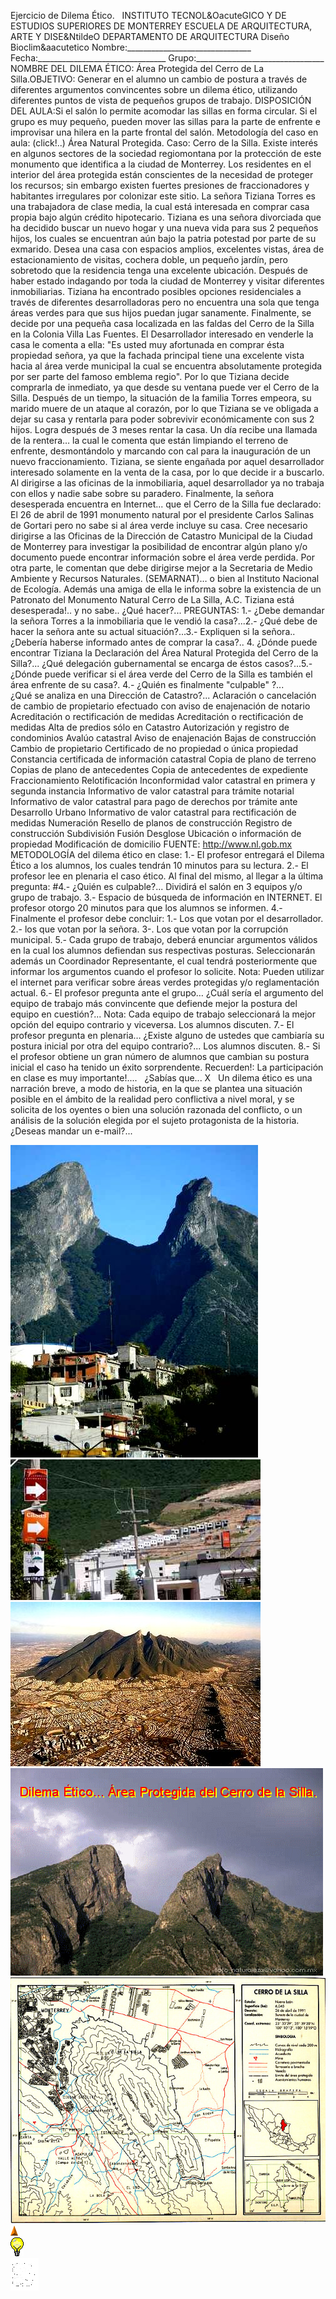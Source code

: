  Ejercicio de Dilema Ético.   INSTITUTO TECNOL&OacuteGICO Y DE ESTUDIOS SUPERIORES DE MONTERREY ESCUELA DE ARQUITECTURA, ARTE Y DISE&NtildeO DEPARTAMENTO DE ARQUITECTURA Diseño Bioclim&aacutetico Nombre:_______________________________ Fecha:________________________________ Grupo:________________________________ NOMBRE DEL DILEMA ÉTICO: Área Protegida del Cerro de La Silla.OBJETIVO: Generar en el alumno un cambio de postura a través de diferentes argumentos convincentes sobre un dilema ético, utilizando diferentes puntos de vista de pequeños grupos de trabajo. DISPOSICIÓN DEL AULA:Si el salón lo permite acomodar las sillas en forma circular. Si el grupo es muy pequeño, pueden mover las sillas para la parte de enfrente e improvisar una hilera en la parte frontal del salón. Metodología del caso en aula: (click!..) Área Natural Protegida. Caso: Cerro de la Silla. Existe interés en algunos sectores de la sociedad regiomontana por la protección de este monumento que identifica a la ciudad de Monterrey. Los residentes en el interior del área protegida están conscientes de la necesidad de proteger los recursos; sin embargo existen fuertes presiones de fraccionadores y habitantes irregulares por colonizar este sitio. La señora Tiziana Torres es una trabajadora de clase media, la cual está interesada en comprar casa propia bajo algún crédito hipotecario. Tiziana es una señora divorciada que ha decidido buscar un nuevo hogar y una nueva vida para sus 2 pequeños hijos, los cuales se encuentran aún bajo la patria potestad por parte de su exmarido. Desea una casa con espacios amplios, excelentes vistas, área de estacionamiento de visitas, cochera doble, un pequeño jardín, pero sobretodo que la residencia tenga una excelente ubicación. Después de haber estado indagando por toda la ciudad de Monterrey y visitar diferentes inmobiliarias. Tiziana ha encontrado posibles opciones residenciales a través de diferentes desarrolladoras pero no encuentra una sola que tenga áreas verdes para que sus hijos puedan jugar sanamente. Finalmente, se decide por una pequeña casa localizada en las faldas del Cerro de la Silla en la Colonia Villa Las Fuentes. El Desarrollador interesado en venderle la casa le comenta a ella: "Es usted muy afortunada en comprar ésta propiedad señora, ya que la fachada principal tiene una excelente vista hacia al área verde municipal la cual se encuentra absolutamente protegida por ser parte del famoso emblema regio". Por lo que Tiziana decide comprarla de inmediato, ya que desde su ventana puede ver el Cerro de la Silla. Después de un tiempo, la situación de la familia Torres empeora, su marido muere de un ataque al corazón, por lo que Tiziana se ve obligada a dejar su casa y rentarla para poder sobrevivir económicamente con sus 2 hijos. Logra después de 3 meses rentar la casa. Un día recibe una llamada de la rentera… la cual le comenta que están limpiando el terreno de enfrente, desmontándolo y marcando con cal para la inauguración de un nuevo fraccionamiento. Tiziana, se siente engañada por aquel desarrollador interesado solamente en la venta de la casa, por lo que decide ir a buscarlo. Al dirigirse a las oficinas de la inmobiliaria, aquel desarrollador ya no trabaja con ellos y nadie sabe sobre su paradero. Finalmente, la señora desesperada encuentra en Internet... que el Cerro de la Silla fue declarado: El 26 de abril de 1991 monumento natural por el presidente Carlos Salinas de Gortari pero no sabe si al área verde incluye su casa. Cree necesario dirigirse a las Oficinas de la Dirección de Catastro Municipal de la Ciudad de Monterrey para investigar la posibilidad de encontrar algún plano y/o documento puede encontrar información sobre el área verde perdida. Por otra parte, le comentan que debe dirigirse mejor a la Secretaria de Medio Ambiente y Recursos Naturales. (SEMARNAT)… o bien al Instituto Nacional de Ecología. Además una amiga de ella le informa sobre la existencia de un Patronato del Monumento Natural Cerro de La Silla, A.C. Tiziana está desesperada!.. y no sabe.. ¿Qué hacer?... PREGUNTAS: 1.- ¿Debe demandar la señora Torres a la inmobiliaria que le vendió la casa?...2.- ¿Qué debe de hacer la señora ante su actual situación?...3.- Expliquen si la señora.. ¿Debería haberse informado antes de comprar la casa?.. 4. ¿Dónde puede encontrar Tiziana la Declaración del Área Natural Protegida del Cerro de la Silla?... ¿Qué delegación gubernamental se encarga de éstos casos?...5.- ¿Dónde puede verificar si el área verde del Cerro de la Silla es también el área enfrente de su casa?. 4.- ¿Quién es finalmente "culpable" ?...               ¿Qué se analiza en una Dirección de Catastro?... Aclaración o cancelación de cambio de propietario efectuado con aviso de enajenación de notario Acreditación o rectificación de medidas Acreditación o rectificación de medidas Alta de predios sólo en Catastro Autorización y registro de condominios Avalúo catastral Aviso de enajenación Bajas de construcción Cambio de propietario Certificado de no propiedad o única propiedad Constancia certificada de información catastral Copia de plano de terreno Copias de plano de antecedentes Copia de antecedentes de expediente Fraccionamiento Relotificación Inconformidad valor catastral en primera y segunda instancia Informativo de valor catastral para trámite notarial Informativo de valor catastral para pago de derechos por trámite ante Desarrollo Urbano Informativo de valor catastral para rectificación de medidas Numeración Resello de planos de construcción Registro de construcción Subdivisión Fusión Desglose Ubicación o información de propiedad Modificación de domicilio FUENTE: http://www.nl.gob.mx     METODOLOGÍA del dilema ético en clase: 1.- El profesor entregará el Dilema Ético a los alumnos, los cuales tendrán 10 minutos para su lectura. 2.- El profesor lee en plenaria el caso ético. Al final del mismo, al llegar a la última pregunta: #4.- ¿Quién es culpable?... Dividirá el salón en 3 equipos y/o grupo de trabajo. 3.- Espacio de búsqueda de información en INTERNET. El profesor otorgo 20 minutos para que los alumnos se informen. 4.- Finalmente el profesor debe concluir: 1.- Los que votan por el desarrollador. 2.- los que votan por la señora. 3-. Los que votan por la corrupción municipal. 5.- Cada grupo de trabajo, deberá enunciar argumentos válidos en la cual los alumnos defiendan sus respectivas posturas. Seleccionarán además un Coordinador Representante, el cual tendrá posteriormente que informar los argumentos cuando el profesor lo solicite. Nota: Pueden utilizar el internet para verificar sobre áreas verdes protegidas y/o reglamentación actual. 6.- El profesor pregunta ante el grupo… ¿Cuál sería el argumento del equipo de trabajo más convincente que defiende mejor la postura del equipo en cuestión?... Nota: Cada equipo de trabajo seleccionará la mejor opción del equipo contrario y viceversa. Los alumnos discuten. 7.- El profesor pregunta en plenaria… ¿Existe alguno de ustedes que cambiaría su postura inicial por otra del equipo contrario?... Los alumnos discuten. 8.- Si el profesor obtiene un gran número de alumnos que cambian su postura inicial el caso ha tenido un éxito sorprendente. Recuerden!: La participación en clase es muy importante!....   ¿Sabías que... X   Un dilema ético es una narración breve, a modo de historia, en la que se plantea una situación posible en el ámbito de la realidad pero conflictiva a nivel moral, y se solicita de los oyentes o bien una solución razonada del conflicto, o un análisis de la solución elegida por el sujeto protagonista de la historia. ¿Deseas mandar un e-mail?... 

<div class="mdl-grid">
<div class="mdl-cell mdl-cell--6-col mdl-typography--text-center">
<img src='./content/7/M7.61/Cerrosilla.7.jpg'>
</div>
<div class="mdl-cell mdl-cell--6-col mdl-typography--text-center">
<img src='./content/7/M7.61/Cerrodelasilla.5.jpg'>
</div>
<div class="mdl-cell mdl-cell--6-col mdl-typography--text-center">
<img src='./content/7/M7.61/Cerrosilla.4.JPG'>
</div>
<div class="mdl-cell mdl-cell--6-col mdl-typography--text-center">
<img src='./content/7/M7.61/dilema.1.gif'>
</div>
<div class="mdl-cell mdl-cell--6-col mdl-typography--text-center">
<img src='./content/7/M7.61/Cerrosilla.8.jpg'>
</div>
<div class="mdl-cell mdl-cell--6-col mdl-typography--text-center">
<img src='./content/7/M7.61/arrw08_22a.gif'>
</div>
<div class="mdl-cell mdl-cell--6-col mdl-typography--text-center">
<img src='./content/7/M7.61/sugerencias.gif'>
</div>
<div class="mdl-cell mdl-cell--6-col mdl-typography--text-center">
<img src='./content/7/M7.61/email_41.gif'>
</div>
</div>